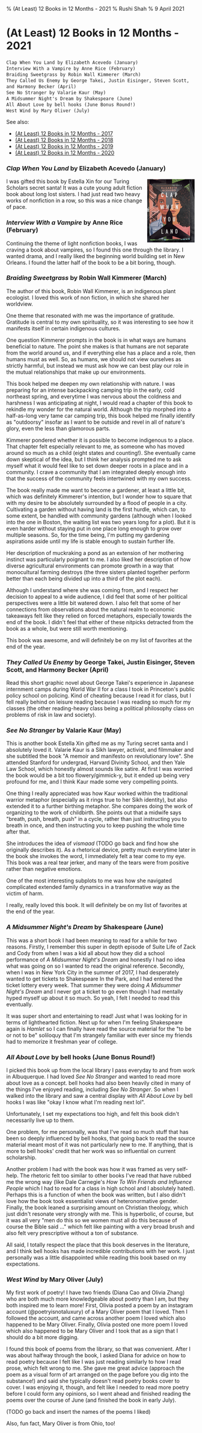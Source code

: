 % (At Least) 12 Books in 12 Months - 2021
% Rushi Shah
% 9 April 2021

<link href="https://afeld.github.io/emoji-css/emoji.css" rel="stylesheet">

# (At Least) 12 Books in 12 Months - 2021

```
Clap When You Land by Elizabeth Acevedo (January)
Interview With a Vampire by Anne Rice (February)
Braiding Sweetgrass by Robin Wall Kimmerer (March)
They Called Us Enemy by George Takei, Justin Eisinger, Steven Scott, and Harmony Becker (April)
See No Stranger by Valarie Kaur (May)
A Midsummer Night's Dream by Shakespeare (June)
All About Love by bell hooks (June Bonus Round!)
West Wind by Mary Oliver (July)
```

See also:  
 - [(At Least) 12 Books in 12 Months - 2017](12-books-12-months-2017.html)  
 - [(At Least) 12 Books in 12 Months - 2018](12-books-12-months-2018.html)  
 - [(At Least) 12 Books in 12 Months - 2019](12-books-12-months-2019.html)  
 - [(At Least) 12 Books in 12 Months - 2020](12-books-12-months-2020.html)

### *Clap When You Land* by Elizabeth Acevedo (January)

<img style="max-width:25%; float:right; margin:3px;" src='../resources/12-books-12-months-2021/clap-when-you-land.jpg' />

I was gifted this book by Estella Xin for our Turing Scholars secret santa! It was a cute young adult fiction book about long lost sisters. I had just read two heavy works of nonfiction in a row, so this was a nice change of pace. 

### *Interview With a Vampire* by Anne Rice (February)

<!-- <img style="max-width:25%; float:right; margin:3px;" src='../resources/12-books-12-months-2020/basilica.jpg' /> -->

Continuing the theme of light nonfiction books, I was craving a book about vampires, so I found this one through the library. I wanted drama, and I really liked the beginning world building set in New Orleans. I found the latter half of the book to be a bit boring, though. 

### *Braiding Sweetgrass* by Robin Wall Kimmerer (March)

The author of this book, Robin Wall Kimmerer, is an indigenous plant ecologist. I loved this work of non fiction, in which she shared her worldview.

<!-- I read this book because it was recommended to me by Susan. Long distance was hard on our relationship, and we were looking for ways to stay connected despite the separation. We decide to form a little two person book club and try to read this book, but we never really followed through on that idea. Eventually, we decided to break up when I visited her in LA during winter break. I had really liked the part of the book I had read, though, so I finished the book. I think the book, poetically, really represented the way that she pushed me to change in ways that I am really happy with, even after the relationship has ended. I am happy with the ways I grew as a result of our relationship, and I am happy with the ways I grew as a result of this book. -->

One theme that resonated with me was the importance of gratitude. Gratitude is central to my own spirituality, so it was interesting to see how it manifests itself in certain indigenous cultures. 

One question Kimmerer prompts in the book is in what ways are humans beneficial to nature. The point she makes is that humans are not separate from the world around us, and if everything else has a place and a role, then humans must as well. So, as humans, we should not view ourselves as strictly harmful, but instead we must ask how we can best play our role in the mutual relationships that make up our environments. 

This book helped me deepen my own relationship with nature. I was preparing for an intense backpacking camping trip in the early, cold northeast spring, and everytime I was nervous about the coldness and harshness I was anticipating at night, I would read a chapter of this book to rekindle my wonder for the natural world. Although the trip morphed into a half-as-long very tame car camping trip, this book helped me finally identify as "outdoorsy" insofar as I want to be outside and revel in all of nature's glory, even the less than glamorous parts. 

Kimmerer pondered whether it is possible to become indigenous to a place. That chapter felt especially relevant to me, as someone who has moved around so much as a child (eight states and counting!). She eventually came down skeptical of the idea, but I think her analysis prompted me to ask myself what it would feel like to set down deeper roots in a place and in a community. I crave a community that I am integrated deeply enough into that the success of the community feels intertwined with my own success.  

The book really made me want to become a gardener, at least a little bit, which was definitely Kimmerer's intention, but I wonder how to square that with my desire to be absolutely surrounded by a flood of people in a city. Cultivating a garden without having land is the first hurdle, which can, to some extent, be handled with community gardens (although when I looked into the one in Boston, the waiting list was two years long for a plot). But it is even harder without staying put in one place long enough to grow over multiple seasons. So, for the time being, I'm putting my gardening aspirations aside until my life is stable enough to sustain further life.  

Her description of muckraking a pond as an extension of her mothering instinct was particularly poignant to me. I also liked her description of how diverse agricultural environments can promote growth in a way that monocultural farming destroys (the three sisters planted together perform better than each being divided up into a third of the plot each). 

Although I understand where she was coming from, and I respect her decision to appeal to a wide audience, I did feel that some of her political perspectives were a little bit watered down. I also felt that some of her connections from observations about the natural realm to economic takeaways felt like they relied on forced metaphors, especially towards the end of the book. I didn't feel that either of these nitpicks detracted from the book as a whole, but were still worth mentioning. 

This book was awesome, and will definitely be on my list of favorites at the end of the year. 

### *They Called Us Enemy* by George Takei, Justin Eisinger, Steven Scott, and Harmony Becker (April)

Read this short graphic novel about George Takei's experience in Japanese internment camps during World War II for a class I took in Princeton's public policy school on policing. Kind of cheating because I read it for class, but I fell really behind on leisure reading because I was reading so much for my classes (the other reading-heavy class being a political philosophy class on problems of risk in law and society). 

### *See No Stranger* by Valarie Kaur (May)

This is another book Estella Xin gifted me as my Turing secret santa and I absolutely loved it. Valarie Kaur is a Sikh lawyer, activist, and filmmaker and she subtitled the book "A memoir and manifesto on revolutionary love". She attended Stanford for undergrad, Harvard Divinity School, and then Yale Law School, which honestly almost sounds like satire. At first I was worried the book would be a bit too flowery/gimmick-y, but it ended up being very profound for me, and I think Kaur made some very compelling points. 

One thing I really appreciated was how Kaur worked within the traditional warrior metaphor (especially as it rings true to her Sikh identity), but also extended it to a further birthing metaphor. She compares doing the work of organizing to the work of childbirth. She points out that a midwife says "breath, push, breath, push" in a cycle, rather than just instructing you to breath in once, and then instructing you to keep pushing the whole time after that.

She introduces the idea of *vismaad* (TODO go back and find how she originally describes it). As a rhetorical device, pretty much everytime later in the book she invokes the word, I immediately felt a tear come to my eye. This book was a real tear jerker, and many of the tears were from positive rather than negative emotions. 

One of the most interesting subplots to me was how she navigated complicated extended family dynamics in a transformative way as the victim of harm.

I really, really loved this book. It will definitely be on my list of favorites at the end of the year. 

<!-- A lot of her story centers on how she came to age as a Sikh in post-911 America. She also describes some of her anti-war organizing and related interactions with the police.   -->

### *A Midsummer Night's Dream* by Shakespeare (June)

This was a short book I had been meaning to read for a while for two reasons. Firstly, I remember this super in depth episode of Suite Life of Zack and Cody from when I was a kid all about how they did a school performance of *A Midsummer Night's Dream* and honestly I had no idea what was going on so I wanted to read the original reference. Secondly, when I was in New York City in the summer of 2017, I had desperately wanted to get tickets to Shakespeare In the Park, and I had entered the ticket lottery every week. That summer they were doing *A Midsummer Night's Dream* and I never got a ticket to go even though I had mentally hyped myself up about it so much. So yeah, I felt I needed to read this eventually. 

It was super short and entertaining to read! Just what I was looking for in terms of lighthearted fiction. Next up for when I'm feeling Shakespeare again is *Hamlet* so I can finally have read the source material for the "to be or not to be" soliloquy that I'm strangely familiar with ever since my friends had to memorize it freshman year of college. 

### *All About Love* by bell hooks (June Bonus Round!)

I picked this book up from the local library I pass everyday to and from work in Albuquerque. I had loved *See No Stranger* and wanted to read more about love as a concept. bell hooks had also been heavily cited in many of the things I've enjoyed reading, including *See No Stranger*. So when I walked into the library and saw a central display with *All About Love* by bell hooks I was like "okay I know what I'm reading next lol".

Unfortunately, I set my expectations too high, and felt this book didn't necessarily live up to them. 

One problem, for me personally, was that I've read so much stuff that has been so deeply influenced by bell hooks, that going back to read the source material meant most of it was not particularly new to me. If anything, that is more to bell hooks' credit that her work was so influential on current scholarship. 

Another problem I had with the book was how it was framed as very self-help. The rhetoric felt too similar to other books I've read that have rubbed me the wrong way (like Dale Carnegie's *How To Win Friends and Influence People* which I had to read for a class in high school and I absolutely hated). Perhaps this is a function of when the book was written, but I also didn't love how the book took essentialist views of heteronormative gender. Finally, the book leaned a surprising amount on Christian theology, which just didn't resonate very strongly with me.  This is hyperbolic, of course, but it was all very "men do this so we women must all do this because of course the Bible said ..." which felt like painting with a very broad brush and also felt very prescriptive without a ton of substance.

All said, I totally respect the place that this book deserves in the literature, and I think bell hooks has made incredible contributions with her work. I just personally was a little disappointed while reading this book based on my expectations. 

### *West Wind* by Mary Oliver (July)

My first work of poetry! I have two friends (Diana Cao and Olivia Zhang) who are both much more knowledgeable about poetry than I am, but they both inspired me to learn more! First, Olivia posted a poem by an instagram account (@poetryisnotaluxury) of a Mary Oliver poem that I loved. Then I followed the account, and came across another poem I loved which also happened to be Mary Oliver. Finally, Olivia posted one more poem I loved which also happened to be Mary Oliver and I took that as a sign that I should do a bit more digging.

I found this book of poems from the library, so that was convenient. After I was about halfway through the book, I asked Diana for advice on how to read poetry because I felt like I was just reading similarly to how I read prose, which felt wrong to me. She gave me great advice (approach the poem as a visual form of art arranged on the page before you dig into the substance!) and said she typically doesn't read poetry books cover to cover. I was enjoying it, though, and felt like I needed to read more poetry before I could form any opinions, so I went ahead and finished reading the poems over the course of June (and finished the book in early July).  

(TODO go back and insert the names of the poems I liked)

Also, fun fact, Mary Oliver is from Ohio, too! 